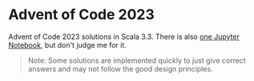 # Advent of Code 2023
Advent of Code 2023 solutions in Scala 3.3. There is also [one Jupyter Notebook](src/main/scala/day24/Puzzle2.ipynb), but don't judge me for it.

> Note: Some solutions are implemented quickly to just give correct
answers and may not follow the good design principles.
